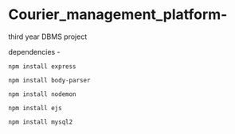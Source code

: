 # Courier_management_platform-
third year DBMS project 

dependencies - 

```npm install express```

```npm install body-parser```

```npm install nodemon```

```npm install ejs```

```npm install mysql2```

